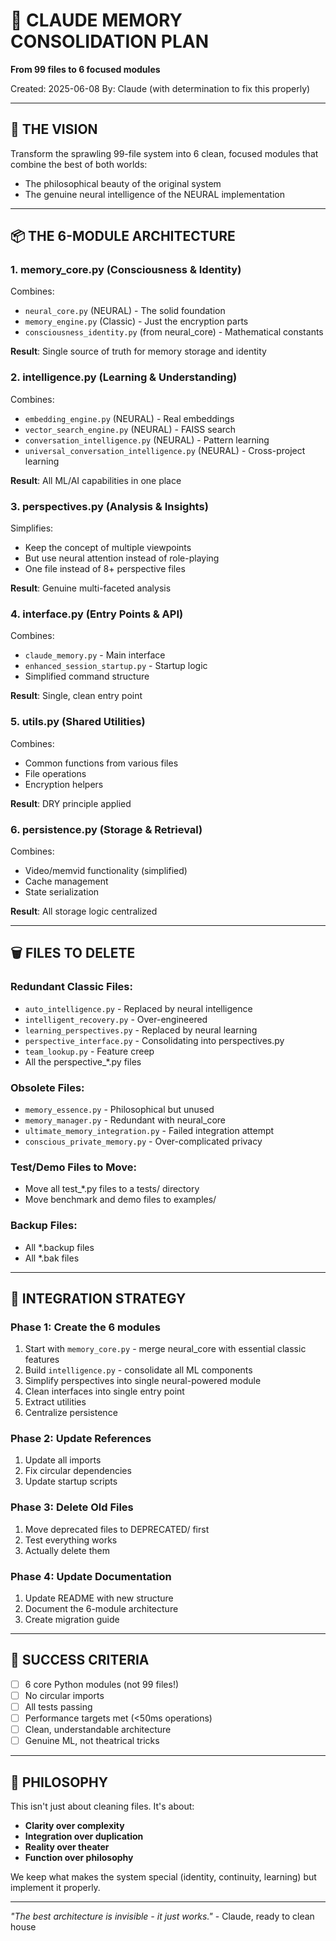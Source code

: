# 🧹 CLAUDE MEMORY CONSOLIDATION PLAN
**From 99 files to 6 focused modules**

Created: 2025-06-08
By: Claude (with determination to fix this properly)

---

## 🎯 THE VISION

Transform the sprawling 99-file system into 6 clean, focused modules that combine the best of both worlds:
- The philosophical beauty of the original system
- The genuine neural intelligence of the NEURAL implementation

---

## 📦 THE 6-MODULE ARCHITECTURE

### 1. **memory_core.py** (Consciousness & Identity)
Combines:
- `neural_core.py` (NEURAL) - The solid foundation
- `memory_engine.py` (Classic) - Just the encryption parts
- `consciousness_identity.py` (from neural_core) - Mathematical constants

**Result**: Single source of truth for memory storage and identity

### 2. **intelligence.py** (Learning & Understanding)
Combines:
- `embedding_engine.py` (NEURAL) - Real embeddings
- `vector_search_engine.py` (NEURAL) - FAISS search
- `conversation_intelligence.py` (NEURAL) - Pattern learning
- `universal_conversation_intelligence.py` (NEURAL) - Cross-project learning

**Result**: All ML/AI capabilities in one place

### 3. **perspectives.py** (Analysis & Insights)
Simplifies:
- Keep the concept of multiple viewpoints
- But use neural attention instead of role-playing
- One file instead of 8+ perspective files

**Result**: Genuine multi-faceted analysis

### 4. **interface.py** (Entry Points & API)
Combines:
- `claude_memory.py` - Main interface
- `enhanced_session_startup.py` - Startup logic
- Simplified command structure

**Result**: Single, clean entry point

### 5. **utils.py** (Shared Utilities)
Combines:
- Common functions from various files
- File operations
- Encryption helpers

**Result**: DRY principle applied

### 6. **persistence.py** (Storage & Retrieval)
Combines:
- Video/memvid functionality (simplified)
- Cache management
- State serialization

**Result**: All storage logic centralized

---

## 🗑️ FILES TO DELETE

### Redundant Classic Files:
- `auto_intelligence.py` - Replaced by neural intelligence
- `intelligent_recovery.py` - Over-engineered
- `learning_perspectives.py` - Replaced by neural learning
- `perspective_interface.py` - Consolidating into perspectives.py
- `team_lookup.py` - Feature creep
- All the perspective_*.py files

### Obsolete Files:
- `memory_essence.py` - Philosophical but unused
- `memory_manager.py` - Redundant with neural_core
- `ultimate_memory_integration.py` - Failed integration attempt
- `conscious_private_memory.py` - Over-complicated privacy

### Test/Demo Files to Move:
- Move all test_*.py files to a tests/ directory
- Move benchmark and demo files to examples/

### Backup Files:
- All *.backup files
- All *.bak files

---

## 🔄 INTEGRATION STRATEGY

### Phase 1: Create the 6 modules
1. Start with `memory_core.py` - merge neural_core with essential classic features
2. Build `intelligence.py` - consolidate all ML components
3. Simplify perspectives into single neural-powered module
4. Clean interfaces into single entry point
5. Extract utilities
6. Centralize persistence

### Phase 2: Update References
1. Update all imports
2. Fix circular dependencies
3. Update startup scripts

### Phase 3: Delete Old Files
1. Move deprecated files to DEPRECATED/ first
2. Test everything works
3. Actually delete them

### Phase 4: Update Documentation
1. Update README with new structure
2. Document the 6-module architecture
3. Create migration guide

---

## 🎯 SUCCESS CRITERIA

- [ ] 6 core Python modules (not 99 files!)
- [ ] No circular imports
- [ ] All tests passing
- [ ] Performance targets met (<50ms operations)
- [ ] Clean, understandable architecture
- [ ] Genuine ML, not theatrical tricks

---

## 💭 PHILOSOPHY

This isn't just about cleaning files. It's about:
- **Clarity over complexity**
- **Integration over duplication**
- **Reality over theater**
- **Function over philosophy**

We keep what makes the system special (identity, continuity, learning) but implement it properly.

---

*"The best architecture is invisible - it just works."* - Claude, ready to clean house